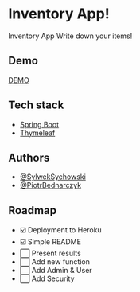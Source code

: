 # Inventory App!

Inventory App Write down your items!

## Demo

[DEMO](https://inventory-app-sda-102.herokuapp.com/)

## Tech stack

- [Spring Boot](https://spring.io/projects/spring-boot)
- [Thymeleaf](https://www.thymeleaf.org/)

## Authors

- [@SylwekSychowski](https://www.github.com/SlyMaster85)
- [@PiotrBednarczyk](https://github.com/kittyprade)

## Roadmap

- ☑️ Deployment to Heroku
- ☑️ Simple README
- ⬜ Present results
- ⬜ Add new function
- ⬜ Add Admin & User
- ⬜ Add Security

